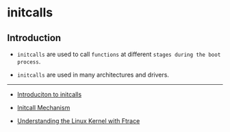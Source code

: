 # initcalls

## Introduction

* `initcalls` are used to call `functions` at different `stages during the boot process`.

* `initcalls` are used in many architectures and drivers.

---

* [Introduciton to initcalls](https://www.collabora.com/news-and-blog/blog/2020/07/14/introduction-to-linux-kernel-initcalls/)

* [Initcall Mechanism](https://kernelnewbies.org/Documents/InitcallMechanism)

* [Understanding the Linux Kernel with Ftrace](https://www.youtube.com/watch?v=2ff-7UTg5rE)